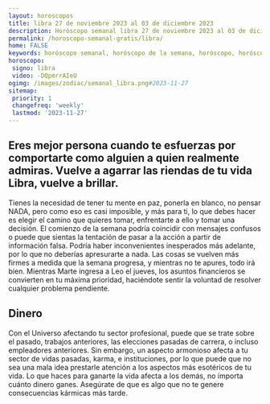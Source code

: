 ```yaml
---
layout: horoscopos
title: libra 27 de noviembre 2023 al 03 de diciembre 2023 
description: Horóscopo semanal libra 27 de noviembre 2023 al 03 de diciembre 2023. Eres mejor persona cuando te esfuerzas por comportarte como alguien a quien realmente admiras. Vuelve a agarrar las riendas de tu vida Libra, vuelve a brillar.
permalink: /horoscopo-semanal-gratis/libra/
home: FALSE
keywords: horóscopo semanal, horóscopo de la semana, horóscopo, horóscopo gratis,horóscopos, horóscopo esperanza gracia, horoscopos libra la semana, horóscopos gratis, Tarot, Astrologia, Zodíaco, libra, horoscopo gratis, semanal
horoscopo:
 signo: libra
 video: -DQpmrrAIeU
ogimg: /images/zodiac/semanal_libra.png#2023-11-27
sitemap:
 priority: 1
 changefreq: 'weekly'
 lastmod: '2023-11-27'
---
```




## Eres mejor persona cuando te esfuerzas por comportarte como alguien a quien realmente admiras. Vuelve a agarrar las riendas de tu vida Libra, vuelve a brillar.

Tienes la necesidad de tener tu mente en paz, ponerla en blanco, no pensar NADA, pero como eso es casi imposible, y más para ti, lo que debes hacer es elegir el camino que quieres tomar, enfrentarte a ello y tomar una decisión.
El comienzo de la semana podría coincidir con mensajes confusos o puede que sientas la tentación de pasar a la acción a partir de información falsa. Podría haber inconvenientes inesperados más adelante, por lo que no deberías apresurarte a nada. Las cosas se vuelven más firmes a medida que la semana progresa, y mientras no te apures, todo irá bien. Mientras Marte ingresa a Leo el jueves, los asuntos financieros se convierten en tu máxima prioridad, haciéndote sentir la voluntad de resolver cualquier problema pendiente.

## Dinero

Con el Universo afectando tu sector profesional, puede que se trate sobre el pasado, trabajos anteriores, las elecciones pasadas de carrera, o incluso empleadores anteriores. Sin embargo, un aspecto armonioso afecta a tu sector de vidas pasadas, karma, e instituciones, por lo que puede que no sea una mala idea prestarle atención a los aspectos más esotéricos de tu vida. Lo que haces para ganarte la vida afecta a los demás, no importa cuánto dinero ganes. Asegúrate de que es algo que no te genere consecuencias kármicas más tarde.